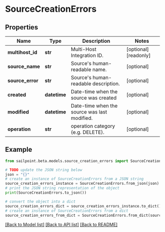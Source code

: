 # SourceCreationErrors


## Properties

Name | Type | Description | Notes
------------ | ------------- | ------------- | -------------
**multihost_id** | **str** | Multi-Host Integration ID. | [optional] [readonly] 
**source_name** | **str** | Source&#39;s human-readable name. | [optional] 
**source_error** | **str** | Source&#39;s human-readable description. | [optional] 
**created** | **datetime** | Date-time when the source was created | [optional] 
**modified** | **datetime** | Date-time when the source was last modified. | [optional] 
**operation** | **str** | operation category (e.g. DELETE). | [optional] 

## Example

```python
from sailpoint.beta.models.source_creation_errors import SourceCreationErrors

# TODO update the JSON string below
json = "{}"
# create an instance of SourceCreationErrors from a JSON string
source_creation_errors_instance = SourceCreationErrors.from_json(json)
# print the JSON string representation of the object
print(SourceCreationErrors.to_json())

# convert the object into a dict
source_creation_errors_dict = source_creation_errors_instance.to_dict()
# create an instance of SourceCreationErrors from a dict
source_creation_errors_from_dict = SourceCreationErrors.from_dict(source_creation_errors_dict)
```
[[Back to Model list]](../README.md#documentation-for-models) [[Back to API list]](../README.md#documentation-for-api-endpoints) [[Back to README]](../README.md)


